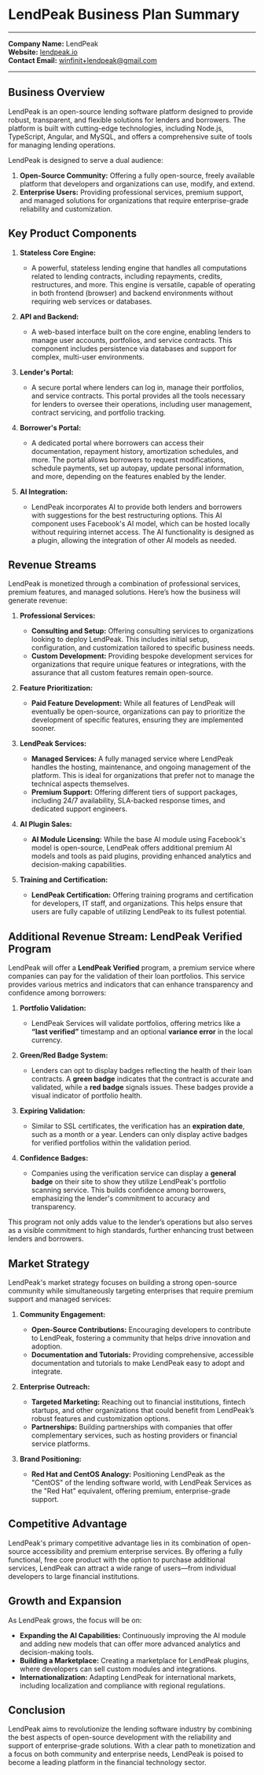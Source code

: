 # LendPeak Business Plan Summary

---

**Company Name:** LendPeak  
**Website:** [lendpeak.io](https://lendpeak.io)  
**Contact Email:** winfinit+lendpeak@gmail.com

---

## Business Overview

LendPeak is an open-source lending software platform designed to provide robust, transparent, and flexible solutions for lenders and borrowers. The platform is built with cutting-edge technologies, including Node.js, TypeScript, Angular, and MySQL, and offers a comprehensive suite of tools for managing lending operations.

LendPeak is designed to serve a dual audience:

1. **Open-Source Community:** Offering a fully open-source, freely available platform that developers and organizations can use, modify, and extend.
2. **Enterprise Users:** Providing professional services, premium support, and managed solutions for organizations that require enterprise-grade reliability and customization.

## Key Product Components

1. **Stateless Core Engine:**

   - A powerful, stateless lending engine that handles all computations related to lending contracts, including repayments, credits, restructures, and more. This engine is versatile, capable of operating in both frontend (browser) and backend environments without requiring web services or databases.

2. **API and Backend:**

   - A web-based interface built on the core engine, enabling lenders to manage user accounts, portfolios, and service contracts. This component includes persistence via databases and support for complex, multi-user environments.

3. **Lender's Portal:**

   - A secure portal where lenders can log in, manage their portfolios, and service contracts. This portal provides all the tools necessary for lenders to oversee their operations, including user management, contract servicing, and portfolio tracking.

4. **Borrower's Portal:**

   - A dedicated portal where borrowers can access their documentation, repayment history, amortization schedules, and more. The portal allows borrowers to request modifications, schedule payments, set up autopay, update personal information, and more, depending on the features enabled by the lender.

5. **AI Integration:**
   - LendPeak incorporates AI to provide both lenders and borrowers with suggestions for the best restructuring options. This AI component uses Facebook's AI model, which can be hosted locally without requiring internet access. The AI functionality is designed as a plugin, allowing the integration of other AI models as needed.

## Revenue Streams

LendPeak is monetized through a combination of professional services, premium features, and managed solutions. Here’s how the business will generate revenue:

1. **Professional Services:**

   - **Consulting and Setup:** Offering consulting services to organizations looking to deploy LendPeak. This includes initial setup, configuration, and customization tailored to specific business needs.
   - **Custom Development:** Providing bespoke development services for organizations that require unique features or integrations, with the assurance that all custom features remain open-source.

2. **Feature Prioritization:**

   - **Paid Feature Development:** While all features of LendPeak will eventually be open-source, organizations can pay to prioritize the development of specific features, ensuring they are implemented sooner.

3. **LendPeak Services:**

   - **Managed Services:** A fully managed service where LendPeak handles the hosting, maintenance, and ongoing management of the platform. This is ideal for organizations that prefer not to manage the technical aspects themselves.
   - **Premium Support:** Offering different tiers of support packages, including 24/7 availability, SLA-backed response times, and dedicated support engineers.

4. **AI Plugin Sales:**

   - **AI Module Licensing:** While the base AI module using Facebook's model is open-source, LendPeak offers additional premium AI models and tools as paid plugins, providing enhanced analytics and decision-making capabilities.

5. **Training and Certification:**
   - **LendPeak Certification:** Offering training programs and certification for developers, IT staff, and organizations. This helps ensure that users are fully capable of utilizing LendPeak to its fullest potential.

## Additional Revenue Stream: LendPeak Verified Program

LendPeak will offer a **LendPeak Verified** program, a premium service where companies can pay for the validation of their loan portfolios. This service provides various metrics and indicators that can enhance transparency and confidence among borrowers:

1. **Portfolio Validation:**
   - LendPeak Services will validate portfolios, offering metrics like a **“last verified”** timestamp and an optional **variance error** in the local currency.
2. **Green/Red Badge System:**

   - Lenders can opt to display badges reflecting the health of their loan contracts. A **green badge** indicates that the contract is accurate and validated, while a **red badge** signals issues. These badges provide a visual indicator of portfolio health.

3. **Expiring Validation:**

   - Similar to SSL certificates, the verification has an **expiration date**, such as a month or a year. Lenders can only display active badges for verified portfolios within the validation period.

4. **Confidence Badges:**
   - Companies using the verification service can display a **general badge** on their site to show they utilize LendPeak's portfolio scanning service. This builds confidence among borrowers, emphasizing the lender's commitment to accuracy and transparency.

This program not only adds value to the lender’s operations but also serves as a visible commitment to high standards, further enhancing trust between lenders and borrowers.

## Market Strategy

LendPeak's market strategy focuses on building a strong open-source community while simultaneously targeting enterprises that require premium support and managed services:

1. **Community Engagement:**

   - **Open-Source Contributions:** Encouraging developers to contribute to LendPeak, fostering a community that helps drive innovation and adoption.
   - **Documentation and Tutorials:** Providing comprehensive, accessible documentation and tutorials to make LendPeak easy to adopt and integrate.

2. **Enterprise Outreach:**

   - **Targeted Marketing:** Reaching out to financial institutions, fintech startups, and other organizations that could benefit from LendPeak’s robust features and customization options.
   - **Partnerships:** Building partnerships with companies that offer complementary services, such as hosting providers or financial service platforms.

3. **Brand Positioning:**
   - **Red Hat and CentOS Analogy:** Positioning LendPeak as the "CentOS" of the lending software world, with LendPeak Services as the "Red Hat" equivalent, offering premium, enterprise-grade support.

## Competitive Advantage

LendPeak's primary competitive advantage lies in its combination of open-source accessibility and premium enterprise services. By offering a fully functional, free core product with the option to purchase additional services, LendPeak can attract a wide range of users—from individual developers to large financial institutions.

## Growth and Expansion

As LendPeak grows, the focus will be on:

- **Expanding the AI Capabilities:** Continuously improving the AI module and adding new models that can offer more advanced analytics and decision-making tools.
- **Building a Marketplace:** Creating a marketplace for LendPeak plugins, where developers can sell custom modules and integrations.
- **Internationalization:** Adapting LendPeak for international markets, including localization and compliance with regional regulations.

## Conclusion

LendPeak aims to revolutionize the lending software industry by combining the best aspects of open-source development with the reliability and support of enterprise-grade solutions. With a clear path to monetization and a focus on both community and enterprise needs, LendPeak is poised to become a leading platform in the financial technology sector.
